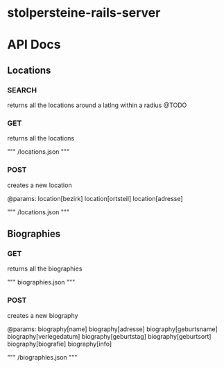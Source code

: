 stolpersteine-rails-server
==========================

# API Docs

## Locations

### SEARCH
returns all the locations around a latlng within a radius
@TODO



### GET
returns all the locations

"""
/locations.json
"""

### POST
creates a new location

@params: 
  location[bezirk]
  location[ortsteil]
  location[adresse]
  
"""
/locations.json
"""



## Biographies

### GET
returns all the biographies

"""
biographies.json
"""


### POST
creates a new biography

@params: 
  biography[name]
  biography[adresse]
  biography[geburtsname]
  biography[verlegedatum]
  biography[geburtstag]
  biography[geburtsort]
  biography[biografie]
  biography[info]
  
"""
/biographies.json
"""
